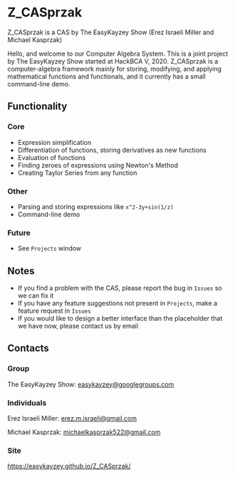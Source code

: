 # Z_CASprzak
Z_CASprzak is a CAS by The EasyKayzey Show (Erez Israeli Miller and Michael Kasprzak)

Hello, and welcome to our Computer Algebra System. This is a joint project by The EasyKayzey Show started at HackBCA V, 2020. Z_CASprzak is a computer-algebra framework mainly for storing, modifying, and applying mathematical functions and functionals, and it currently has a small command-line demo.

## Functionality
### Core
- Expression simplification
- Differentiation of functions, storing derivatives as new functions
- Evaluation of functions
- Finding zeroes of expressions using Newton's Method
- Creating Taylor Series from any function
### Other
- Parsing and storing expressions like `x^2-3y+sin(1/z)`
- Command-line demo
### Future
- See `Projects` window

## Notes
- If you find a problem with the CAS, please report the bug in `Issues` so we can fix it
- If you have any feature suggestions not present in `Projects`, make a feature request in `Issues`
- If you would like to design a better interface than the placeholder that we have now, please contact us by email

## Contacts
### Group
The EasyKayzey Show: easykayzey@googlegroups.com

### Individuals
Erez Israeli Miller: erez.m.israeli@gmail.com

Michael Kasprzak: michaelkasprzak522@gmail.com

### Site
https://easykayzey.github.io/Z_CASprzak/
